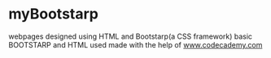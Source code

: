 # myBootstarp
webpages designed using HTML and Bootstarp(a CSS framework)
basic BOOTSTARP
and HTML used
made with the help of www.codecademy.com
